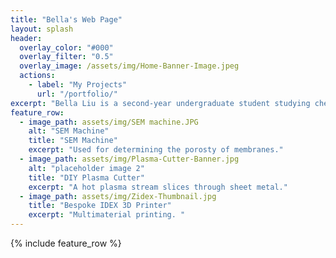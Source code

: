 ```yaml
---
title: "Bella's Web Page"
layout: splash
header:
  overlay_color: "#000"
  overlay_filter: "0.5"
  overlay_image: /assets/img/Home-Banner-Image.jpeg
  actions:
    - label: "My Projects"
      url: "/portfolio/"
excerpt: "Bella Liu is a second-year undergraduate student studying chemical engineering, materials science, and engineering management. She is passionate about exploring clean energy alternatives. She has delved into research in hydrogen fuel cells.<br />She is also interested in exploring the global market and bridging the gap between resources and needs. Specifically, she would like to do international trade in the realm of chemical products. She aims to promote the development of cleaner energy via the better connection of technology, goods, and market."
feature_row:
  - image_path: assets/img/SEM machine.JPG
    alt: "SEM Machine"
    title: "SEM Machine"
    excerpt: "Used for determining the porosty of membranes."
  - image_path: assets/img/Plasma-Cutter-Banner.jpg
    alt: "placeholder image 2"
    title: "DIY Plasma Cutter"
    excerpt: "A hot plasma stream slices through sheet metal."
  - image_path: assets/img/Zidex-Thumbnail.jpg
    title: "Bespoke IDEX 3D Printer"
    excerpt: "Multimaterial printing. "
---
```


{% include feature_row %}

